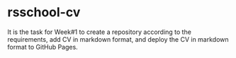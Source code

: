 # rsschool-cv
It is the task for Week#1 to create a repository according to the requirements, add CV in markdown format, and deploy the CV in markdown format to GitHub Pages.
